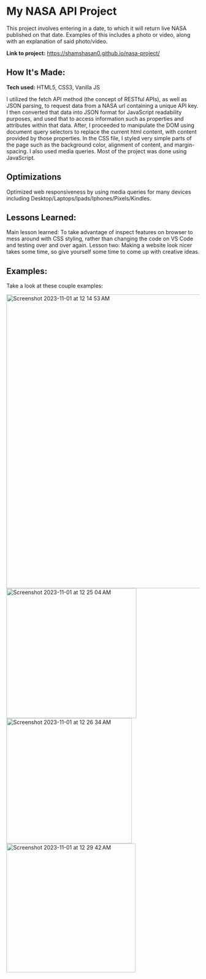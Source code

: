 # My NASA API Project
This project involves entering in a date, to which it will return live NASA published on that date. Examples of this includes a photo or video, along with an explanation of said photo/video. 

**Link to project:** https://shamshasan0.github.io/nasa-project/

## How It's Made:

**Tech used:** HTML5, CSS3, Vanilla JS

I utilized the fetch API method (the concept of RESTful APIs), as well as JSON parsing, to request data from a NASA url containing a unique API key.
I then converted that data into JSON format for JavaScript readability purposes, and used that to access information such as properties and attributes within that data. 
After, I proceeded to manipulate the DOM using document query selectors to replace the current html content, with content provided by those properties.
In the CSS file, I styled very simple parts of the page such as the background color, alignment of content, and margin-spacing. I also used media queries.
Most of the project was done using JavaScript.

## Optimizations
Optimized web responsiveness by using media queries for many devices including Desktop/Laptops/Ipads/Iphones/Pixels/Kindles.

## Lessons Learned:
Main lesson learned: To take advantage of inspect features on browser to mess around with CSS styling, rather than changing the code on VS Code and testing over and over again.
Lesson two: Making a website look nicer takes some time, so give yourself some time to come up with creative ideas.

## Examples:
Take a look at these couple examples:

<img width="767" alt="Screenshot 2023-11-01 at 12 14 53 AM" src="https://github.com/shamshasan0/NASA-API-Project/assets/105460072/ae81ed9d-6bfb-4f4b-a7e3-60702e8fd24c">

<img width="339" alt="Screenshot 2023-11-01 at 12 25 04 AM" src="https://github.com/shamshasan0/NASA-API-Project/assets/105460072/c00fdcc2-eaef-40ca-88f2-ad2c7af47db1">

<img width="327" alt="Screenshot 2023-11-01 at 12 26 34 AM" src="https://github.com/shamshasan0/NASA-API-Project/assets/105460072/44a3c54a-554b-4dd2-91cd-f95591408284">

<img width="337" alt="Screenshot 2023-11-01 at 12 29 42 AM" src="https://github.com/shamshasan0/NASA-API-Project/assets/105460072/5184d643-0428-4a62-a094-448901af5e3b">









